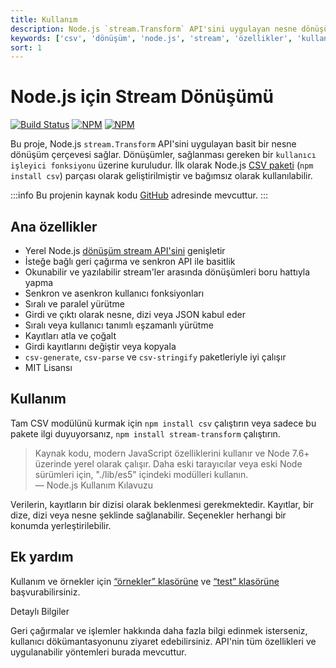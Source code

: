 ```yaml
---
title: Kullanım
description: Node.js `stream.Transform` API'sini uygulayan nesne dönüşümleri. Bu belge, dönüşüm işlemleri için gerekli olan temel bilgileri ve kullanım örneklerini içermektedir.
keywords: ['csv', 'dönüşüm', 'node.js', 'stream', 'özellikler', 'kullanım', 'API']
sort: 1
---
```


# Node.js için Stream Dönüşümü

[![Build Status](https://img.shields.io/github/actions/workflow/status/adaltas/node-csv/nodejs.yml?branch=master)](https://github.com/adaltas/node-csv/actions)
[![NPM](https://img.shields.io/npm/dm/stream-transform)](https://www.npmjs.com/package/stream-transform)
[![NPM](https://img.shields.io/npm/v/stream-transform)](https://www.npmjs.com/package/stream-transform)

Bu proje, Node.js `stream.Transform` API'sini uygulayan basit bir nesne dönüşüm çerçevesi sağlar. Dönüşümler, sağlanması gereken bir `kullanıcı işleyici fonksiyonu` üzerine kuruludur. İlk olarak Node.js [CSV paketi](https://github.com/adaltas/node-csv) (`npm install csv`) parçası olarak geliştirilmiştir ve bağımsız olarak kullanılabilir.

:::info
Bu projenin kaynak kodu [GitHub](https://github.com/adaltas/node-csv/tree/master/packages/stream-transform) adresinde mevcuttur.
:::

## Ana özellikler

* Yerel Node.js [dönüşüm stream API'sini](http://nodejs.org/api/stream.html#stream_class_stream_transform) genişletir
* İsteğe bağlı geri çağırma ve senkron API ile basitlik
* Okunabilir ve yazılabilir stream'ler arasında dönüşümleri boru hattıyla yapma
* Senkron ve asenkron kullanıcı fonksiyonları
* Sıralı ve paralel yürütme
* Girdi ve çıktı olarak nesne, dizi veya JSON kabul eder
* Sıralı veya kullanıcı tanımlı eşzamanlı yürütme
* Kayıtları atla ve çoğalt
* Girdi kayıtlarını değiştir veya kopyala
* `csv-generate`, `csv-parse` ve `csv-stringify` paketleriyle iyi çalışır
* MIT Lisansı

## Kullanım

Tam CSV modülünü kurmak için `npm install csv` çalıştırın veya sadece bu pakete ilgi duyuyorsanız, `npm install stream-transform` çalıştırın.

> Kaynak kodu, modern JavaScript özelliklerini kullanır ve Node 7.6+ üzerinde yerel olarak çalışır. Daha eski tarayıcılar veya eski Node sürümleri için, "./lib/es5" içindeki modülleri kullanın.  
> — Node.js Kullanım Kılavuzu

Verilerin, kayıtların bir dizisi olarak beklenmesi gerekmektedir. Kayıtlar, bir dize, dizi veya nesne şeklinde sağlanabilir. Seçenekler herhangi bir konumda yerleştirilebilir.

## Ek yardım

Kullanım ve örnekler için [“örnekler” klasörüne](https://github.com/adaltas/node-csv/tree/master/packages/stream-transform/samples) ve [“test” klasörüne](https://github.com/adaltas/node-csv/tree/master/packages/stream-transform/test) başvurabilirsiniz.


Detaylı Bilgiler

Geri çağırmalar ve işlemler hakkında daha fazla bilgi edinmek isterseniz, kullanıcı dökümantasyonunu ziyaret edebilirsiniz. API'nin tüm özellikleri ve uygulanabilir yöntemleri burada mevcuttur.

